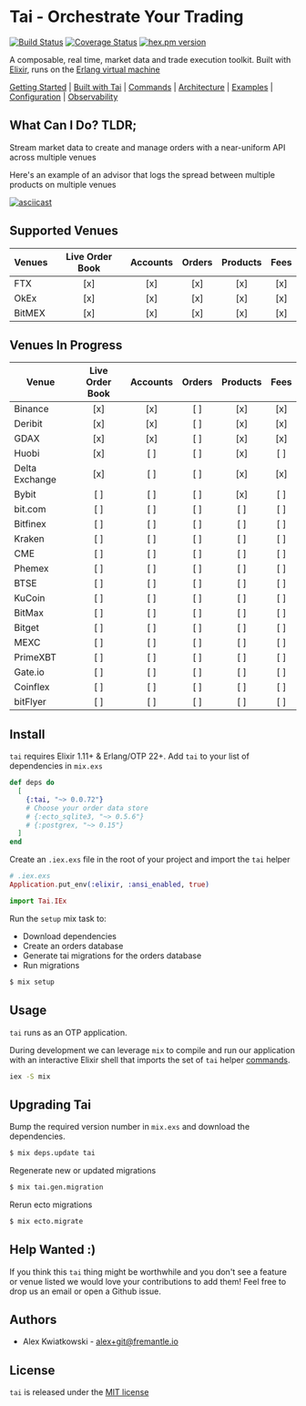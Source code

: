 # Tai - Orchestrate Your Trading

[![Build Status](https://github.com/fremantle-industries/tai/workflows/test/badge.svg?branch=main)](https://github.com/fremantle-industries/tai/actions?query=workflow%3Atest)
[![Coverage Status](https://coveralls.io/repos/github/fremantle-industries/tai/badge.svg?branch=main)](https://coveralls.io/github/fremantle-industries/tai?branch=main)
[![hex.pm version](https://img.shields.io/hexpm/v/tai.svg?style=flat)](https://hex.pm/packages/tai)

A composable, real time, market data and trade execution toolkit. Built with [Elixir](https://elixir-lang.org/), runs on the [Erlang virtual machine](http://erlang.org/faq/implementations.html)

[Getting Started](./docs/GETTING_STARTED.md) | [Built with Tai](./docs/BUILT_WITH_TAI.md) | [Commands](./docs/COMMANDS.md) | [Architecture](./docs/ARCHITECTURE.md) | [Examples](./apps/examples) | [Configuration](./docs/CONFIGURATION.md) | [Observability](./docs/OBSERVABILITY.md)

## What Can I Do? TLDR;

Stream market data to create and manage orders with a near-uniform API across multiple venues

Here's an example of an advisor that logs the spread between multiple products on multiple venues

[![asciicast](https://asciinema.org/a/259561.svg)](https://asciinema.org/a/259561)

## Supported Venues

| Venues | Live Order Book | Accounts | Orders | Products | Fees |
| ------ | :-------------: | :------: | :----: | :------: | :--: |
| FTX    |       [x]       |   [x]    |  [x]   |   [x]    | [x]  |
| OkEx   |       [x]       |   [x]    |  [x]   |   [x]    | [x]  |
| BitMEX |       [x]       |   [x]    |  [x]   |   [x]    | [x]  |

## Venues In Progress

| Venue             | Live Order Book | Accounts | Orders | Products | Fees |
| ----------------- | :-------------: | :------: | :----: | :------: | :--: |
| Binance           |       [x]       |   [x]    |   [ ]  |   [x]    | [x]  |
| Deribit           |       [x]       |   [x]    |   [ ]  |   [x]    | [x]  |
| GDAX              |       [x]       |   [x]    |   [ ]  |   [x]    | [x]  |
| Huobi             |       [x]       |   [ ]    |   [ ]  |   [x]    | [ ]  |
| Delta Exchange    |       [x]       |   [ ]    |   [ ]  |   [x]    | [x]  |
| Bybit             |       [ ]       |   [ ]    |   [ ]  |   [x]    | [ ]  |
| bit.com           |       [ ]       |   [ ]    |   [ ]  |   [ ]    | [ ]  |
| Bitfinex          |       [ ]       |   [ ]    |   [ ]  |   [ ]    | [ ]  |
| Kraken            |       [ ]       |   [ ]    |   [ ]  |   [ ]    | [ ]  |
| CME               |       [ ]       |   [ ]    |   [ ]  |   [ ]    | [ ]  |
| Phemex            |       [ ]       |   [ ]    |   [ ]  |   [ ]    | [ ]  |
| BTSE              |       [ ]       |   [ ]    |   [ ]  |   [ ]    | [ ]  |
| KuCoin            |       [ ]       |   [ ]    |   [ ]  |   [ ]    | [ ]  |
| BitMax            |       [ ]       |   [ ]    |   [ ]  |   [ ]    | [ ]  |
| Bitget            |       [ ]       |   [ ]    |   [ ]  |   [ ]    | [ ]  |
| MEXC              |       [ ]       |   [ ]    |   [ ]  |   [ ]    | [ ]  |
| PrimeXBT          |       [ ]       |   [ ]    |   [ ]  |   [ ]    | [ ]  |
| Gate.io           |       [ ]       |   [ ]    |   [ ]  |   [ ]    | [ ]  |
| Coinflex          |       [ ]       |   [ ]    |   [ ]  |   [ ]    | [ ]  |
| bitFlyer          |       [ ]       |   [ ]    |   [ ]  |   [ ]    | [ ]  |

## Install

`tai` requires Elixir 1.11+ & Erlang/OTP 22+. Add `tai` to your list of dependencies in `mix.exs`

```elixir
def deps do
  [
    {:tai, "~> 0.0.72"}
    # Choose your order data store
    # {:ecto_sqlite3, "~> 0.5.6"}
    # {:postgrex, "~> 0.15"}
  ]
end
```

Create an `.iex.exs` file in the root of your project and import the `tai` helper

```elixir
# .iex.exs
Application.put_env(:elixir, :ansi_enabled, true)

import Tai.IEx
```

Run the `setup` mix task to:

* Download dependencies
* Create an orders database
* Generate tai migrations for the orders database
* Run migrations

```bash
$ mix setup
```

## Usage

`tai` runs as an OTP application.

During development we can leverage `mix` to compile and run our application with an
interactive Elixir shell that imports the set of `tai` helper [commands](./docs/COMMANDS.md).

```bash
iex -S mix
```

## Upgrading Tai

Bump the required version number in `mix.exs` and download the dependencies.

```bash
$ mix deps.update tai
```

Regenerate new or updated migrations

```bash
$ mix tai.gen.migration
```

Rerun ecto migrations

```bash
$ mix ecto.migrate
```

## Help Wanted :)

If you think this `tai` thing might be worthwhile and you don't see a feature
or venue listed we would love your contributions to add them! Feel free to
drop us an email or open a Github issue.

## Authors

- Alex Kwiatkowski - alex+git@fremantle.io

## License

`tai` is released under the [MIT license](./LICENSE.md)
